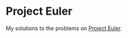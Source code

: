 Project Euler
============
My solutions to the problems on [Project Euler](http://projecteuler.net/).